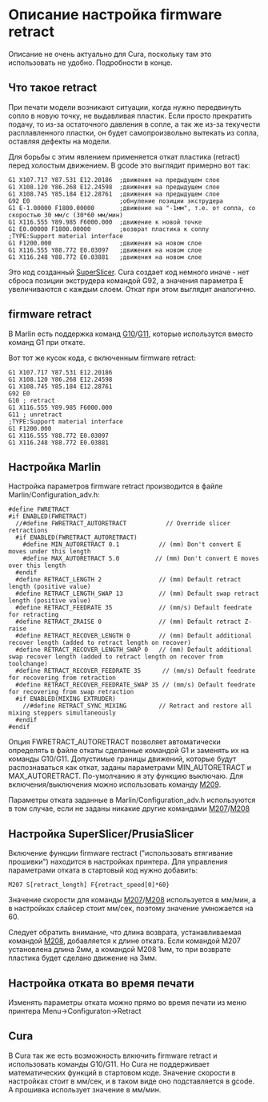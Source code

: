 # Описание настройка firmware retract

Описание не очень актуально для Cura, поскольку там это использовать не удобно. Подробности в конце.

## Что такое retract

При печати модели возникают ситуации, когда нужно передвинуть сопло в новую точку, не выдавливая пластик. Если просто прекратить подачу, то из-за остаточного давления в сопле, а так же из-за текучести расплавленного пластки, он будет самопроизвольно вытекать из сопла, оставляя дефекты на модели.

Для борьбы с этим явлением применяется откат пластика (retract) перед холостым движением. В gcode это выглядит примерно вот так:

```
G1 X107.717 Y87.531 E12.20186  ;движения на предыдущем слое
G1 X108.120 Y86.268 E12.24598  ;движения на предыдущем слое  
G1 X108.745 Y85.184 E12.28761  ;движения на предыдущем слое
G92 E0                         ;обнуление позиции экструдера
G1 E-1.00000 F1800.00000       ;движение на "-1мм", т.е. от сопла, со скоростью 30 мм/с (30*60 мм/мин)
G1 X116.555 Y89.985 F6000.000  ;движение к новой точке
G1 E0.00000 F1800.00000        ;возврат пластика к соплу
;TYPE:Support material interface
G1 F1200.000                   ;движения на новом слое
G1 X116.555 Y88.772 E0.03097   ;движения на новом слое
G1 X116.248 Y88.772 E0.03881   ;движения на новом слое
```
Это код созданный [SuperSlicer](https://github.com/supermerill/SuperSlicer). Cura создает код немного иначе - нет сброса позиции экструдера командой G92, а значения параметра E увеличиваются с каждым слоем. Откат при этом выглядит аналогично.

## firmware retract

В Marlin есть поддержка команд [G10](https://marlinfw.org/docs/gcode/G010.html)/[G11](https://marlinfw.org/docs/gcode/G011.html), которые использутся вместо команд G1 при откате.

Вот тот же кусок кода, с включенным firmware retract:

```
G1 X107.717 Y87.531 E12.20186
G1 X108.120 Y86.268 E12.24598
G1 X108.745 Y85.184 E12.28761
G92 E0
G10 ; retract
G1 X116.555 Y89.985 F6000.000
G11 ; unretract
;TYPE:Support material interface
G1 F1200.000
G1 X116.555 Y88.772 E0.03097
G1 X116.248 Y88.772 E0.03881
```

## Настройка Marlin

Настройка параметров firmware retract производится в файле Marlin/Configuration_adv.h:

```
#define FWRETRACT
#if ENABLED(FWRETRACT)
  //#define FWRETRACT_AUTORETRACT           // Override slicer retractions
  #if ENABLED(FWRETRACT_AUTORETRACT)
    #define MIN_AUTORETRACT 0.1           // (mm) Don't convert E moves under this length
    #define MAX_AUTORETRACT 5.0          // (mm) Don't convert E moves over this length
  #endif
  #define RETRACT_LENGTH 2                // (mm) Default retract length (positive value)
  #define RETRACT_LENGTH_SWAP 13          // (mm) Default swap retract length (positive value)
  #define RETRACT_FEEDRATE 35             // (mm/s) Default feedrate for retracting
  #define RETRACT_ZRAISE 0                // (mm) Default retract Z-raise
  #define RETRACT_RECOVER_LENGTH 0        // (mm) Default additional recover length (added to retract length on recover)
  #define RETRACT_RECOVER_LENGTH_SWAP 0   // (mm) Default additional swap recover length (added to retract length on recover from toolchange)
  #define RETRACT_RECOVER_FEEDRATE 35      // (mm/s) Default feedrate for recovering from retraction
  #define RETRACT_RECOVER_FEEDRATE_SWAP 35 // (mm/s) Default feedrate for recovering from swap retraction
  #if ENABLED(MIXING_EXTRUDER)
    //#define RETRACT_SYNC_MIXING         // Retract and restore all mixing steppers simultaneously
  #endif
#endif
```

Опция FWRETRACT_AUTORETRACT позволяет автоматически определять в файле откаты сделанные командой G1 и заменять их на команды G10/G11. Допустимые границы движений, которые будут распознаваться как откат, заданы параметрами MIN_AUTORETRACT и MAX_AUTORETRACT. По-умолчанию я эту функцию выключаю. Для включения/выключения можно использовать команду [M209](https://marlinfw.org/docs/gcode/M209.html).

Параметры отката заданные в Marlin/Configuration_adv.h используются в том случае, если не заданы никакие другие командами [M207](https://marlinfw.org/docs/gcode/M207.html)/[M208](https://marlinfw.org/docs/gcode/M208.html)

## Настройка SuperSlicer/PrusiaSlicer

Включение функции firmware rectract ("использовать втягивание прошивки") находится в настройках принтера.
Для управления параметрами отката в стартовый код нужно добавить:

```
M207 S[retract_length] F{retract_speed[0]*60}
```

Значение скорости для команды [M207](https://marlinfw.org/docs/gcode/M207.html)/[M208](https://marlinfw.org/docs/gcode/M208.html) используется в мм/мин, а в настройках слайсер стоит мм/сек, поэтому значение умножается на 60.

Следует обратить внимание, что длина возврата, устанавливаемая командой [M208](https://marlinfw.org/docs/gcode/M208.html), добавляется к длине отката. Если командой M207 установлена длина 2мм, а командой M208 1мм, то при возврате пластика будет сделано движение на 3мм.

## Настройка отката во время печати

Изменять параметры отката можно прямо во время печати из меню принтера Menu->Configuraton->Retract

## Cura

В Cura так же есть возможность влкючить firmware retract и использовать команды G10/G11. Но Cura не поддерживает математических функций в стартовом коде. Значение скорости в настройках стоит в мм/сек, и в таком виде оно подставляется в gcode. А прошивка использует значение в мм/мин.
